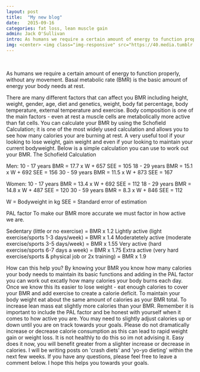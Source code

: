 ```yaml
---
layout: post
title:  "My new blog"
date:   2015-09-16
categories: fat loss, lean muscle gain
admin: Jack O'Sullivan
intro: As humans we require a certain amount of energy to function properly, without any movement. Basal metabolic rate (BMR) is the basic amount of energy your body needs at rest.
img: <center> <img class="img-responsive" src="https://40.media.tumblr.com/e000f486d8ebd303ba54d42b53088dcd/tumblr_nv0xg5Q9u11rm54z2o1_1280.jpg"></center>
---
```


<br>

As humans we require a certain amount of energy to function properly, without any movement. Basal metabolic rate (BMR) is the basic amount of energy your body needs at rest.

There are many different factors that can affect you BMR including height, weight, gender, age, diet and genetics, weight, body fat percentage, body temperature, external temperature and exercise. Body composition is one of the main factors - even at rest a muscle cells are metabolically more active than fat cells.
You can calculate your BMR by using the Schofield Calculation; it is one of the most widely used calculation and allows you to see how many calories your are burning at rest. A very useful tool if your looking to lose weight, gain weight and even if your looking to maintain your current bodyweight.
Below is a simple calculation you can use to work out your BMR.
The Schofield Calculation

Men:
10 - 17 years     BMR = 17.7 x W + 657        SEE = 105
18 - 29 years     BMR = 15.1 x W + 692        SEE = 156
30 - 59 years     BMR = 11.5 x W + 873        SEE = 167

Women:
10 - 17 years     BMR = 13.4 x W + 692        SEE = 112
18 - 29 years     BMR = 14.8 x W + 487        SEE = 120
30 - 59 years     BMR = 8.3 x W + 846          SEE = 112

W = Bodyweight in kg
SEE = Standard error of estimation

PAL factor
To make our BMR more accurate we must factor in how active we are.

Sedentary (little or no exercise) = BMR x 1.2
Lightly active (light exercise/sports 1-3 days/week) = BMR x 1.4
Moderatetely active (moderate exercise/sports 3-5 days/week) = BMR x 1.55
Very active (hard exercise/sports 6-7 days a week) = BMR x 1.75
Extra active (very hard exercise/sports & physical job or 2x training) = BMR x 1.9

How can this help you?
By knowing your BMR you know how many calories your body needs to maintain its basic functions and adding in the PAL factor you can work out excatly how many calories your body burns each day. 
Once we know this its easier to lose weight - eat enough calories to cover your BMR and add exercise to create a calorie deficit.
To maintain your body weight eat about the same amount of calories as your BMR total.
To increase lean mass eat slightly more calories than your BMR.
Remember it is important to include the PAL factor and be honest with yourself when it comes to how active you are.
You may need to slightly adjust calories up or down until you are on track towards your goals.
Please do not dramatically increase or decrease calorie consumption as this can lead to rapid weight gain or weight loss. It is not healthly to do this so im not advising it. Easy does it now, you will benefit greater from a slighter increase or decrease in calories. I will be writing posts on 'crash diets' and 'yo-yo dieting' within the next few weeks.
If you have any questions, please feel free to leave a comment below.
I hope this helps you towards your goals.
